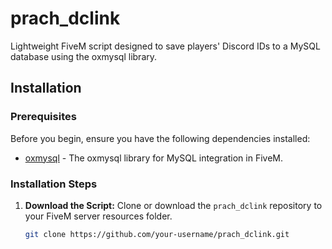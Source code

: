 # prach_dclink

Lightweight FiveM script designed to save players' Discord IDs to a MySQL database using the oxmysql library.

## Installation

### Prerequisites

Before you begin, ensure you have the following dependencies installed:

- [oxmysql](https://github.com/overextended/oxmysql) - The oxmysql library for MySQL integration in FiveM.

### Installation Steps

1. **Download the Script:**
   Clone or download the `prach_dclink` repository to your FiveM server resources folder.

   ```bash
   git clone https://github.com/your-username/prach_dclink.git
